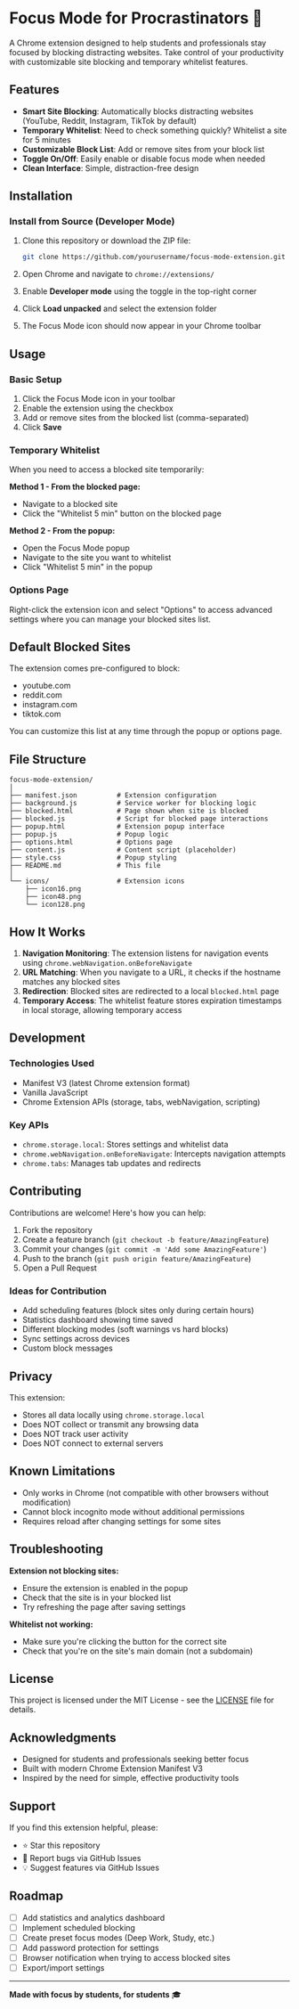 # Focus Mode for Procrastinators 🚀

A Chrome extension designed to help students and professionals stay focused by blocking distracting websites. Take control of your productivity with customizable site blocking and temporary whitelist features.



## Features

- **Smart Site Blocking**: Automatically blocks distracting websites (YouTube, Reddit, Instagram, TikTok by default)
- **Temporary Whitelist**: Need to check something quickly? Whitelist a site for 5 minutes
- **Customizable Block List**: Add or remove sites from your block list
- **Toggle On/Off**: Easily enable or disable focus mode when needed
- **Clean Interface**: Simple, distraction-free design

## Installation

### Install from Source (Developer Mode)

1. Clone this repository or download the ZIP file:
   ```bash
   git clone https://github.com/yourusername/focus-mode-extension.git
   ```

2. Open Chrome and navigate to `chrome://extensions/`

3. Enable **Developer mode** using the toggle in the top-right corner

4. Click **Load unpacked** and select the extension folder

5. The Focus Mode icon should now appear in your Chrome toolbar

## Usage

### Basic Setup

1. Click the Focus Mode icon in your toolbar
2. Enable the extension using the checkbox
3. Add or remove sites from the blocked list (comma-separated)
4. Click **Save**

### Temporary Whitelist

When you need to access a blocked site temporarily:

**Method 1 - From the blocked page:**
- Navigate to a blocked site
- Click the "Whitelist 5 min" button on the blocked page

**Method 2 - From the popup:**
- Open the Focus Mode popup
- Navigate to the site you want to whitelist
- Click "Whitelist 5 min" in the popup

### Options Page

Right-click the extension icon and select "Options" to access advanced settings where you can manage your blocked sites list.

## Default Blocked Sites

The extension comes pre-configured to block:
- youtube.com
- reddit.com
- instagram.com
- tiktok.com

You can customize this list at any time through the popup or options page.

## File Structure

```
focus-mode-extension/
│
├── manifest.json          # Extension configuration
├── background.js          # Service worker for blocking logic
├── blocked.html           # Page shown when site is blocked
├── blocked.js             # Script for blocked page interactions
├── popup.html             # Extension popup interface
├── popup.js               # Popup logic
├── options.html           # Options page
├── content.js             # Content script (placeholder)
├── style.css              # Popup styling
├── README.md              # This file
│
└── icons/                 # Extension icons
    ├── icon16.png
    ├── icon48.png
    └── icon128.png
```

## How It Works

1. **Navigation Monitoring**: The extension listens for navigation events using `chrome.webNavigation.onBeforeNavigate`
2. **URL Matching**: When you navigate to a URL, it checks if the hostname matches any blocked sites
3. **Redirection**: Blocked sites are redirected to a local `blocked.html` page
4. **Temporary Access**: The whitelist feature stores expiration timestamps in local storage, allowing temporary access

## Development

### Technologies Used

- Manifest V3 (latest Chrome extension format)
- Vanilla JavaScript
- Chrome Extension APIs (storage, tabs, webNavigation, scripting)

### Key APIs

- `chrome.storage.local`: Stores settings and whitelist data
- `chrome.webNavigation.onBeforeNavigate`: Intercepts navigation attempts
- `chrome.tabs`: Manages tab updates and redirects

## Contributing

Contributions are welcome! Here's how you can help:

1. Fork the repository
2. Create a feature branch (`git checkout -b feature/AmazingFeature`)
3. Commit your changes (`git commit -m 'Add some AmazingFeature'`)
4. Push to the branch (`git push origin feature/AmazingFeature`)
5. Open a Pull Request

### Ideas for Contribution

- Add scheduling features (block sites only during certain hours)
- Statistics dashboard showing time saved
- Different blocking modes (soft warnings vs hard blocks)
- Sync settings across devices
- Custom block messages

## Privacy

This extension:
- Stores all data locally using `chrome.storage.local`
- Does NOT collect or transmit any browsing data
- Does NOT track user activity
- Does NOT connect to external servers

## Known Limitations

- Only works in Chrome (not compatible with other browsers without modification)
- Cannot block incognito mode without additional permissions
- Requires reload after changing settings for some sites

## Troubleshooting

**Extension not blocking sites:**
- Ensure the extension is enabled in the popup
- Check that the site is in your blocked list
- Try refreshing the page after saving settings

**Whitelist not working:**
- Make sure you're clicking the button for the correct site
- Check that you're on the site's main domain (not a subdomain)

## License

This project is licensed under the MIT License - see the [LICENSE](LICENSE) file for details.

## Acknowledgments

- Designed for students and professionals seeking better focus
- Built with modern Chrome Extension Manifest V3
- Inspired by the need for simple, effective productivity tools

## Support

If you find this extension helpful, please:
- ⭐ Star this repository
- 🐛 Report bugs via GitHub Issues
- 💡 Suggest features via GitHub Issues

## Roadmap

- [ ] Add statistics and analytics dashboard
- [ ] Implement scheduled blocking
- [ ] Create preset focus modes (Deep Work, Study, etc.)
- [ ] Add password protection for settings
- [ ] Browser notification when trying to access blocked sites
- [ ] Export/import settings

---

**Made with focus by students, for students** 🎓
